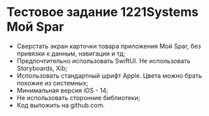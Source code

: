 # Тестовое задание 1221Systems Мой Spar

+ Сверстать экран карточки товара приложения Мой Spar, без привязки к данным, навигации и тд;
+ Предпочтительно использовать SwiftUI. Не использовать Storyboards, Xib;
+ Использовать стандартный шрифт Apple. Цвета можно брать похожие из системных;
+ Минимальная версия iOS - 14;
+ Не использовать сторонние библиотеки;
+ Код выложить на github.com.

